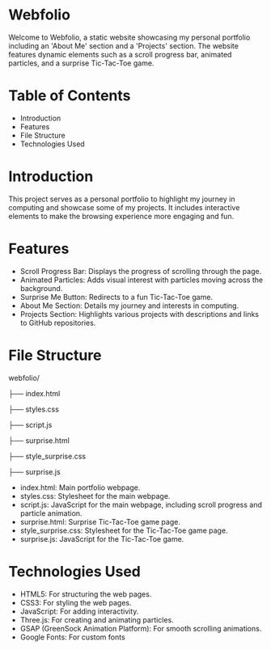 # Webfolio

Welcome to Webfolio, a static website showcasing my personal portfolio including an 'About Me' section and a 'Projects' section. The website features dynamic elements such as a scroll progress bar, animated particles, and a surprise Tic-Tac-Toe game.

# Table of Contents

- Introduction
- Features
- File Structure
- Technologies Used

# Introduction

This project serves as a personal portfolio to highlight my journey in computing and showcase some of my projects. It includes interactive elements to make the browsing experience more engaging and fun.

# Features

- Scroll Progress Bar: Displays the progress of scrolling through the page.
- Animated Particles: Adds visual interest with particles moving across the background.
- Surprise Me Button: Redirects to a fun Tic-Tac-Toe game.
- About Me Section: Details my journey and interests in computing.
- Projects Section: Highlights various projects with descriptions and links to GitHub repositories.

# File Structure

webfolio/

├── index.html

├── styles.css

├── script.js

├── surprise.html

├── style_surprise.css

├── surprise.js


- index.html: Main portfolio webpage.
- styles.css: Stylesheet for the main webpage.
- script.js: JavaScript for the main webpage, including scroll progress and particle animation.
- surprise.html: Surprise Tic-Tac-Toe game page.
- style_surprise.css: Stylesheet for the Tic-Tac-Toe game page.
- surprise.js: JavaScript for the Tic-Tac-Toe game.

# Technologies Used

- HTML5: For structuring the web pages.
- CSS3: For styling the web pages.
- JavaScript: For adding interactivity.
- Three.js: For creating and animating particles.
- GSAP (GreenSock Animation Platform): For smooth scrolling animations.
- Google Fonts: For custom fonts
